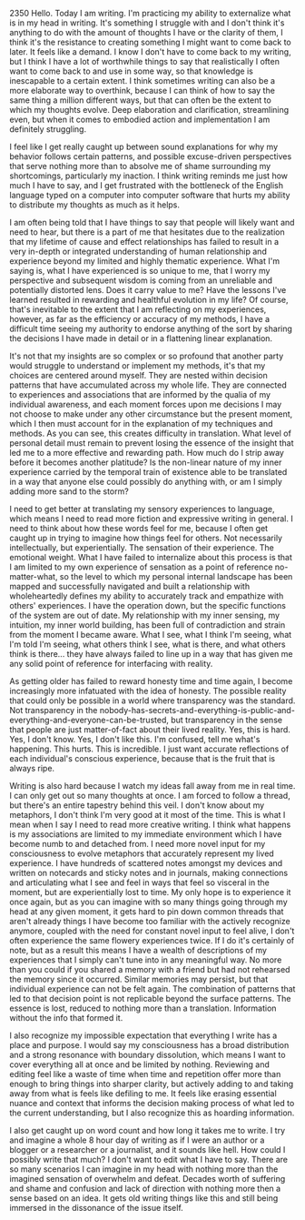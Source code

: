 2350
Hello. Today I am writing. I'm practicing my ability to externalize what is in my head in writing. It's something I struggle with and I don't think it's anything to do with the amount of thoughts I have or the clarity of them, I think it's the resistance to creating something I might want to come back to later. It feels like a demand. I know I don't have to come back to my writing, but I think I have a lot of worthwhile things to say that realistically I often want to come back to and use in some way, so that knowledge is inescapable to a certain extent. I think sometimes writing can also be a more elaborate way to overthink, because I can think of how to say the same thing a million different ways, but that can often be the extent to which my thoughts evolve. Deep elaboration and clarification, streamlining even, but when it comes to embodied action and implementation I am definitely struggling. 

I feel like I get really caught up between sound explanations for why my behavior follows certain patterns, and possible excuse-driven perspectives that serve nothing more than to absolve me of shame surrounding my shortcomings, particularly my inaction. I think writing reminds me just how much I have to say, and I get frustrated with the bottleneck of the English language typed on a computer into computer software that hurts my ability to distribute my thoughts as much as it helps. 

I am often being told that I have things to say that people will likely want and need to hear, but there is a part of me that hesitates due to the realization that my lifetime of cause and effect relationships has failed to result in a very in-depth or integrated understanding of human relationship and experience beyond my limited and highly thematic experience. What I'm saying is, what I have experienced is so unique to me, that I worry my perspective and subsequent wisdom is coming from an unreliable and potentially distorted lens. Does it carry value to me? Have the lessons I've learned resulted in rewarding and healthful evolution in my life? Of course, that's inevitable to the extent that I am reflecting on my experiences, however, as far as the efficiency or accuracy of my methods, I have a difficult time seeing my authority to endorse anything of the sort by sharing the decisions I have made in detail or in a flattening linear explanation. 

It's not that my insights are so complex or so profound that another party would struggle to understand or implement my methods, it's that my choices are centered around myself. They are nested within decision patterns that have accumulated across my whole life. They are connected to experiences and associations that are informed by the qualia of my individual awareness, and each moment forces upon me decisions I may not choose to make under any other circumstance but the present moment, which I then must account for in the explanation of my techniques and methods. As you can see, this creates difficulty in translation. What level of personal detail must remain to prevent losing the essence of the insight that led me to a more effective and rewarding path. How much do I strip away before it becomes another platitude? Is the non-linear nature of my inner experience carried by the temporal train of existence able to be translated in a way that anyone else could possibly do anything with, or am I simply adding more sand to the storm? 

I need to get better at translating my sensory experiences to language, which means I need to read more fiction and expressive writing in general. I need to think about how these words feel for me, because I often get caught up in trying to imagine how things feel for others. Not necessarily intellectually, but experientially. The sensation of their experience. The emotional weight. What I have failed to internalize about this process is that I am limited to my own experience of sensation as a point of reference no-matter-what, so the level to which my personal internal landscape has been mapped and successfully navigated and built a relationship with wholeheartedly defines my ability to accurately track and empathize with others' experiences. I have the operation down, but the specific functions of the system are out of date. My relationship with my inner sensing, my intuition, my inner world building, has been full of contradiction and strain from the moment I became aware. What I see, what I think I'm seeing, what I'm told I'm seeing, what others think I see, what is there, and what others think is there... they have always failed to line up in a way that has given me any solid point of reference for interfacing with reality. 

As getting older has failed to reward honesty time and time again, I become increasingly more infatuated with the idea of honesty. The possible reality that could only be possible in a world where transparency was the standard. Not transparency in the nobody-has-secrets-and-everything-is-public-and-everything-and-everyone-can-be-trusted, but transparency in the sense that people are just matter-of-fact about their lived reality. Yes, this is hard. Yes, I don't know. Yes, I don't like this. I'm confused, tell me what's happening. This hurts. This is incredible. I just want accurate reflections of each individual's conscious experience, because that is the fruit that is always ripe. 

Writing is also hard because I watch my ideas fall away from me in real time. I can only get out so many thoughts at once. I am forced to follow a thread, but there's an entire tapestry behind this veil. I don't know about my metaphors, I don't think I'm very good at it most of the time. This is what I mean when I say I need to read more creative writing. I think what happens is my associations are limited to my immediate environment which I have become numb to and detached from. I need more novel input for my consciousness to evolve metaphors that accurately represent my lived experience. I have hundreds of scattered notes amongst my devices and written on notecards and sticky notes and in journals, making connections and articulating what I see and feel in ways that feel so visceral in the moment, but are experientially lost to time. My only hope is to experience it once again, but as you can imagine with so many things going through my head at any given moment, it gets hard to pin down common threads that aren't already things I have become too familiar with the actively recognize anymore, coupled with the need for constant novel input to feel alive, I don't often experience the same flowery experiences twice. If I do it's certainly of note, but as a result this means I have a wealth of descriptions of my experiences that I simply can't tune into in any meaningful way. No more than you could if you shared a memory with a friend but had not rehearsed the memory since it occurred. Similar memories may persist, but that individual experience can not be felt again. The combination of patterns that led to that decision point is not replicable beyond the surface patterns. The essence is lost, reduced to nothing more than a translation. Information without the info that formed it. 

I also recognize my impossible expectation that everything I write has a place and purpose. I would say my consciousness has a broad distribution and a strong resonance with boundary dissolution, which means I want to cover everything all at once and be limited by nothing. Reviewing and editing feel like a waste of time when time and repetition offer more than enough to bring things into sharper clarity, but actively adding to and taking away from what is feels like defiling to me. It feels like erasing essential nuance and context that informs the decision making process of what led to the current understanding, but I also recognize this as hoarding information. 

I also get caught up on word count and how long it takes me to write. I try and imagine a whole 8 hour day of writing as if I were an author or a blogger or a researcher or a journalist, and it sounds like hell. How could I possibly write that much? I don't want to edit what I have to say. There are so many scenarios I can imagine in my head with nothing more than the imagined sensation of overwhelm and defeat. Decades worth of suffering and shame and confusion and lack of direction with nothing more then a sense based on an idea. It gets old writing things like this and still being immersed in the dissonance of the issue itself. 

